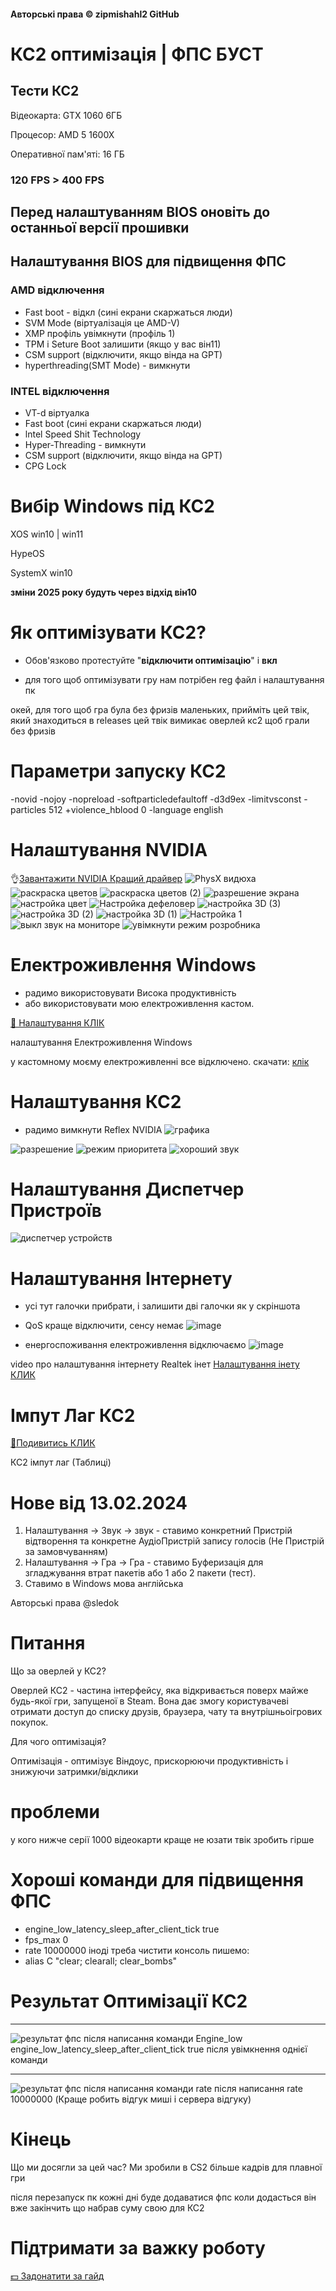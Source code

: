 #### Авторські права © zipmishahl2 GitHub

# КС2 оптимізація | ФПС БУСТ
## Тести КС2
Відеокарта: GTX 1060 6ГБ

Процесор: AMD 5 1600X

Оперативної пам'яті: 16 ГБ

### 120 FPS > 400 FPS
## Перед налаштуванням BIOS оновіть до останньої версії прошивки
## Налаштування BIOS для підвищення ФПС
### AMD відключення
* Fast boot - відкл (сині екрани скаржаться люди)
* SVM Mode (віртуалізація це AMD-V)
* XMP профіль увімкнути (профіль 1)
* TPM і Seture Boot залишити (якщо у вас він11)
* CSM support (відключити, якщо вінда на GPT)
* hyperthreading(SMT Mode) - вимкнути
### INTEL відключення
* VT-d віртуалка
* Fast boot (сині екрани скаржаться люди)
* lntel Speed Shit Technology
* Hyper-Threading - вимкнути
* CSM support (відключити, якщо вінда на GPT)
* CPG Lock
# Вибір Windows під КС2
XOS win10 | win11

HypeOS

SystemX win10

__зміни 2025 року будуть через відхід він10__

# Як оптимізувати КС2?
- Обов'язково протестуйте "**відключити оптимізацію**" і **вкл**


- для того щоб оптимізувати гру нам потрібен reg файл і налаштування пк

окей, для того щоб гра була без фризів маленьких, прийміть цей твік, який знаходиться в releases
цей твік вимикає оверлей кс2 щоб грали без фризів

# Параметри запуску КС2
-novid -nojoy -nopreload -softparticledefaultoff -d3d9ex -limitvsconst -particles 512 +violence_hblood 0 -language english
# Налаштування NVIDIA
👌[Завантажити NVIDIA Кращий драйвер](https://drive.google.com/file/d/1vk11R72kxsTqFP1tB6JC67Lzgy0E0Nsf/view?usp=sharing)
![PhysX видюха](https://github.com/zipmishahl2/CS2-optimization/assets/110753825/dc709dc0-4321-4fb6-a405-2376f2443cc6)
![раскраска цветов](https://github.com/zipmishahl2/CS2-optimization/assets/110753825/5a2fd82c-4a79-4f24-bfc3-33ce8a892cc3)
![раскраска цветов (2)](https://github.com/zipmishahl2/CS2-optimization/assets/110753825/7c05490c-bc88-46d0-86d5-d86f502a44fe)
![разрешение экрана](https://github.com/zipmishahl2/CS2-optimization/assets/110753825/8d852cf7-d99c-40ed-8367-1a9615a783d5)
![настройка цвет](https://github.com/zipmishahl2/CS2-optimization/assets/110753825/e34e676b-34d8-4354-b803-55f83ebfae0e)
![Настройка дефеловер](https://github.com/zipmishahl2/CS2-optimization/assets/110753825/817d3ce1-0423-4bcd-b7c5-608b6f27c5b3)
![настройка 3D (3)](https://github.com/zipmishahl2/CS2-optimization/assets/110753825/146979ab-0832-4131-a606-39672cfe7260)
![настройка 3D (2)](https://github.com/zipmishahl2/CS2-optimization/assets/110753825/a175cb1b-2053-43f9-b8d3-ba7c57a4e7b9)
![настройка 3D (1)](https://github.com/zipmishahl2/CS2-optimization/assets/110753825/cec77541-d6d1-4093-84c4-c2afe9de4e18)
![Настройка 1](https://github.com/zipmishahl2/CS2-optimization/assets/110753825/6a60a39c-f05c-46e3-93d3-6a1706f338cf)
![выкл звук на мониторе](https://github.com/zipmishahl2/CS2-optimization/assets/110753825/fd38be65-a366-4854-beba-1b83199b59ff)
![увімкнути режим розробника](https://github.com/zipmishahl2/CS2-optimization/assets/110753825/2741a0ff-0bfe-4518-af9e-c73fa193777e)

# Електроживлення Windows
- радимо використовувати Висока продуктивність
- або використовувати мою електроживлення кастом.

[🚀 Налаштування КЛІК](https://drive.google.com/file/d/18spw1FkTopUmpKdvyzWYl37115hOylrV/view?usp=sharing)

налаштування Електроживлення Windows


у кастомному моєму електроживленні все відключено.
скачати: [клік](https://github.com/zipmishahl2/CS2-optimization/releases/tag/power-plan)
# Налаштування КС2
- радимо вимкнути Reflex NVIDIA
![графика](https://github.com/zipmishahl2/CS2-optimization/assets/110753825/11c0244f-066f-447d-8fc0-b430c16e5631)

![разрешение](https://github.com/zipmishahl2/CS2-optimization/assets/110753825/5f717e04-5fd9-4416-8911-27f34d538699)
![режим приоритета](https://github.com/zipmishahl2/CS2-optimization/assets/110753825/77c7a98d-ee5f-4a6a-905d-c232e03409c9)
![хороший звук](https://github.com/zipmishahl2/CS2-optimization/assets/110753825/6979a9b0-558b-49d6-aee3-09d599c391cb)
# Налаштування Диспетчер Пристроїв
![диспетчер устройств](https://github.com/zipmishahl2/CS2-optimization/assets/110753825/90a00eb2-04bd-43dd-bc3f-ca6c1845c987)

# Налаштування Інтернету
- усі тут галочки прибрати, і залишити дві галочки як у скріншота
- QoS краще відключити, сенсу немає
![image](https://github.com/zipmishahl2/CS2-optimization/assets/110753825/77414f65-28a2-47fa-bed9-0af81f19e396)

- енергоспоживання електроживлення відключаємо
![image](https://github.com/zipmishahl2/CS2-optimization/assets/110753825/086afc19-9d99-4a27-8ade-b9f609edb370)

video про налаштування інтернету
Realtek інет
[Налаштування інету КЛИК](https://drive.google.com/file/d/1KrPfJPvsawHzVmma483_-Q1-mEgEXWK3/view?usp=sharing)

# Імпут Лаг КС2
[🗿Подивитись КЛИК](https://docs.google.com/spreadsheets/d/11JYxixzy106DXcrxrDGYf2lwCzUVvHHyFNCv0Cb0HLI/edit?usp=drivesdk)

КС2 імпут лаг (Таблиці)
# Нове від 13.02.2024 
1. Налаштування -> Звук -> звук - ставимо конкретний Пристрій відтворення та конкретне АудіоПристрій запису голосів (Не Пристрій за замовчуванням)
2. Налаштування -> Гра -> Гра - ставимо Буферизація для згладжування втрат пакетів або 1 або 2 пакети (тест).
3. Ставимо в Windows мова англійська

Авторські права @sledok
# Питання
Що за оверлей у КС2?

Оверлей КС2 - частина інтерфейсу, яка відкривається поверх майже будь-якої гри, запущеної в Steam. Вона дає змогу користувачеві отримати доступ до списку друзів, браузера, чату та внутрішньоігрових покупок.

Для чого оптимізація?

Оптимізація - оптимізує Віндоус, прискорюючи продуктивність і знижуючи затримки/відклики

# проблеми
у кого нижче серії 1000 відеокарти
краще не юзати твік
зробить гірше

# Хороші команди для підвищення ФПС
- engine_low_latency_sleep_after_client_tick true
- fps_max 0
- rate 10000000
іноді треба чистити консоль пишемо:
- alias C "clear; clearall; clear_bombs"
# Результат Оптимізації КС2
_________________

![результат фпс після написання команди Engine_low](https://github.com/zipmishahl2/CS2-optimization/assets/110753825/ea288671-c6a5-4899-9514-ff649cea853d)
engine_low_latency_sleep_after_client_tick true
після увімкнення однієї команди
_________________
![результат фпс після написання команди rate](https://github.com/zipmishahl2/CS2-optimization/assets/110753825/4010652e-37db-4f9d-8ae2-5dfdcb47bd34)
після написання rate 10000000 (Краще робить відгук миші і сервера відгуку)
# Кінець
Що ми досягли за цей час?
Ми зробили в CS2 більше кадрів для плавної гри

після перезапуск пк кожні дні буде додаватися фпс коли додасться він вже закінчить що набрав суму свою для КС2
# Підтримати за важку роботу
[💵 Задонатити за гайд](https://www.donationalerts.com/r/reboot_team)
